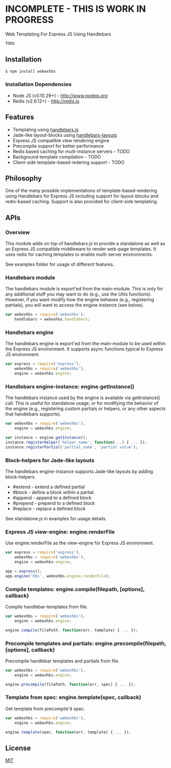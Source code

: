 # INCOMPLETE - THIS IS WORK IN PROGRESS

  Web Templating For Express JS Using Handlebars

```js
TODO
```

## Installation

```bash
$ npm install webexhbs
```

### Installation Dependencies

  * Node JS (v0.10.29+) - http://www.nodejs.org
  * Redis (v2.6.12+) - http://redis.io

## Features

  * Templating using [handlebars.js](https://github.com/wycats/handlebars.js)
  * Jade-like layout-blocks using [handlebars-layouts](https://github.com/shannonmoeller/handlebars-layouts)
  * Express JS compatible view rendering engine
  * Precompile support for better performance
  * Redis based caching for multi-instance servers - TODO
  * Background template compilation - TODO
  * Client-side template-based redering support - TODO

## Philosophy

  One of the many possible implementations of template-based rendering using Handlebars
  for Express JS including support for layout-blocks and redis-based caching. Support
  is also provided for client-side templating.

## APIs

### Overview

  This module adds on top of handlebars.js to provide a standalone as well as an Express JS 
  compatible middleware to render web-page templates. It uses redis for caching templates to
  enable multi-server environments.

  See examples folder for usage of different features.

### Handlebars module

  The handlebars module is export'ed from the main-module. This is only for any additional stuff
  you may want to do (e.g., use the Utils functions). However, if you want modify how the engine
  behaves (e.g., registering partials), you will want to access the engine instance (see below).
  

```js
var webexhbs = require('webexhbs'),
    handlebars = webexhbs.handlebars;
```

### Handlebars engine

  The handlebars engine is export'ed from the main-module to be used within the Express JS
  environment. It supports async functions typical to Express JS environment.

```js
var express = require('express'),
    webexhbs = require('webexhbs'),
    engine = webexhbs.engine;
```

### Handlebars engine-instance: engine.getInstance()

  The handlebars instance used by the engine is available via getInstance() call. This is useful
  for standalone usage, or for modifying the behavior of the engine (e.g., registering custom 
  partials or helpers, or any other aspects that handlebars supports).

```js
var webexhbs = require('webexhbs'),
    engine = webexhbs.engine;

var instance = engine.getInstance();
instance.registerHelper('helper_name', function(...) { ... });
instance.registerPartial('partial_name', 'partial value');
```

### Block-helpers for Jade-like layouts

  The handlebars engine-instance supports Jade-like layouts by adding block-helpers.
  * #extend - extend a defined partial
  * #block - define a block within a partial
  * #append - append to a defined block
  * #prepend - prepend to a defined block
  * #replace - replace a defined block

  See standalone.js in examples for usage details.

### Express JS view-engine: engine.renderFile

  Use engine.renderFile as the view-engine for Express JS  environment.

```js
var express = require('express'),
    webexhbs = require('webexhbs'),
    engine = webexhbs.engine;

app = express();
app.engine('hbs', webexhbs.engine.renderFile);
```

### Compile templates: engine.compile(filepath, [options], callback)

  Compile handlebar-templates from file.

```js
var webexhbs = require('webexhbs'),
    engine = webexhbs.engine;

engine.compile(filePath, function(err, template) { ... });
```

### Precompile templates and partials: engine.precompile(filepath, [options], callback)

  Precompile handlebar templates and partials from file.

```js
var webexhbs = require('webexhbs'),
    engine = webexhbs.engine;

engine.precompile(filePath, function(err, spec) { ... });
```

### Template from spec: engine.template(spec, callback)

  Get template from precompile'd spec.

```js
var webexhbs = require('webexhbs'),
    engine = webexhbs.engine;

engine.template(spec, function(err, template) { ... });
```

## License

  [MIT](LICENSE)
